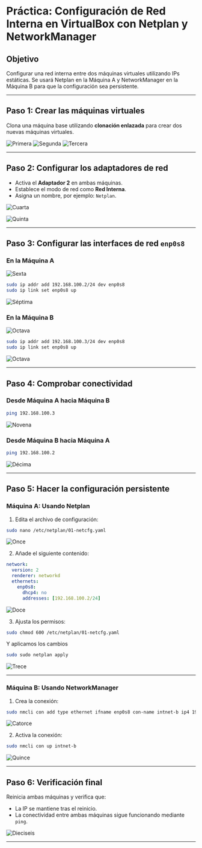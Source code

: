 # Práctica: Configuración de Red Interna en VirtualBox con Netplan y NetworkManager

## Objetivo

Configurar una red interna entre dos máquinas virtuales utilizando IPs estáticas. Se usará Netplan en la Máquina A y NetworkManager en la Máquina B para que la configuración sea persistente.

---

## Paso 1: Crear las máquinas virtuales

Clona una máquina base utilizando **clonación enlazada** para crear dos nuevas máquinas virtuales.

![Primera](imagenes/maquinaA.png)
![Segunda](imagenes/clonacionenlazada.png)
![Tercera](imagenes/maquinaB.png)

---


## Paso 2: Configurar los adaptadores de red

- Activa el **Adaptador 2** en ambas máquinas.
- Establece el modo de red como **Red Interna**.
- Asigna un nombre, por ejemplo: `Netplan`.

![Cuarta](imagenes/adaptador2A.png)

![Quinta](imagenes/adaptador2B.png)

---

## Paso 3: Configurar las interfaces de red `enp0s8`

### En la Máquina A

![Sexta](imagenes/sshA.png)

```bash
sudo ip addr add 192.168.100.2/24 dev enp0s8
sudo ip link set enp0s8 up
```
![Séptima](imagenes/IPsA.png)

### En la Máquina B

![Octava](imagenes/sshB.png)

```bash
sudo ip addr add 192.168.100.3/24 dev enp0s8
sudo ip link set enp0s8 up
```
![Octava](imagenes/IPsB.png)

---

## Paso 4: Comprobar conectividad

### Desde Máquina A hacia Máquina B

```bash
ping 192.168.100.3
```
![Novena](imagenes/pingA.png)


### Desde Máquina B hacia Máquina A

```bash
ping 192.168.100.2
```
![Décima](imagenes/pingB.png)

---

## Paso 5: Hacer la configuración persistente

### Máquina A: Usando Netplan

1. Edita el archivo de configuración:

```bash
sudo nano /etc/netplan/01-netcfg.yaml
```
![Once](imagenes/NetplanA.png)

2. Añade el siguiente contenido:

```yaml
network:
  version: 2
  renderer: networkd
  ethernets:
    enp0s8:
      dhcp4: no
      addresses: [192.168.100.2/24]
```
![Doce](imagenes/infoNetplan.png)

3. Ajusta los permisos:

```bash
sudo chmod 600 /etc/netplan/01-netcfg.yaml
```
  Y aplicamos los cambios
```bash
sudo sudo netplan apply
```

![Trece](imagenes/confNetplan.png)

---

### Máquina B: Usando NetworkManager

1. Crea la conexión:

```bash
sudo nmcli con add type ethernet ifname enp0s8 con-name intnet-b ip4 192.168.100.3/24
```

![Catorce](imagenes/B1.png)

2. Activa la conexión:

```bash
sudo nmcli con up intnet-b
```
![Quince](imagenes/B2.png)

---

## Paso 6: Verificación final

Reinicia ambas máquinas y verifica que:

- La IP se mantiene tras el reinicio.
- La conectividad entre ambas máquinas sigue funcionando mediante `ping`.

![Dieciseis](imagenes/pingB.png)


---
